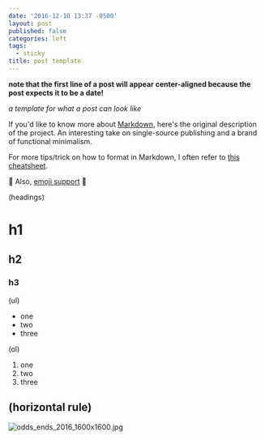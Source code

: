 ```yaml
---
date: '2016-12-10 13:37 -0500'
layout: post
published: false
categories: left
tags:
  - sticky
title: post template
---
```

**note that the first line of a post will appear center-aligned because the post expects it to be a date!**

*a template for what a post can look like*

If you'd like to know more about [Markdown](http://daringfireball.net/projects/markdown/), here's the original description of the project. An interesting take on single-source publishing and a brand of functional minimalism.

For more tips/trick on how to format in Markdown, I often refer to [this cheatsheet](https://github.com/adam-p/markdown-here/wiki/Markdown-Cheatsheet).

:pizza: Also, [emoji support](http://www.webpagefx.com/tools/emoji-cheat-sheet/) :pizza:


(headings)
# h1
## h2
### h3

(ul)
- one
- two
- three

(ol)
1. one
1. two
1. three


(horizontal rule)
---

![odds_ends_2016_1600x1600.jpg]({{site.baseurl}}/assets/img/odds_ends_2016_1600x1600.jpg)